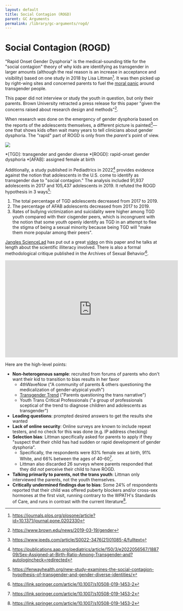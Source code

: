 ```yaml
---
layout: default
title: Social Contagion (ROGD)
parent: GC Arguments
permalink: /library/gc-arguments/rogd/
---
```


# Social Contagion (ROGD)

"Rapid Onset Gender Dysphoria" is the medical-sounding title for the "social contagion" theory of why kids are identifying
as transgender in larger amounts (although the real reason is an increase in acceptance and visibility) based on one study
in 2018 by Lisa Littman[^1]. It was then picked up by right-wing sites and concerned parents to fuel the
[moral panic](/library/moral-panic/) around transgender people.

This paper did not interview or study the youth in question, but only their parents. Brown University retracted a press release
for this paper "given the concerns raised about research design and methods"[^2].

When research *was* done on the emergency of gender dysphoria based on the reports of the adolescents themselves, a different
picture is painted[^4]—one that shows kids often wait many years to tell clinicians about gender dysphoria. The "rapid" part of ROGD
is only from the *parent's* point of view.

![](https://www.jpeds.com/cms/attachment/e9d9c6d0-edb0-474e-a0e7-123e3b0b3199/gr1.jpg)

*[TGD]: transgender and gender diverse
*[ROGD]: rapid-onset gender dysphoria
*[AFAB]: assigned female at birth

Additionally, a study published in Pediadtrics in 2022[^6] provides evidence against the notion that adolescents in the U.S.
come to identify as transgender due to "social contagion." The analysis included 91,937 adolescents in 2017 and 105,437 adolescents
in 2019. It refuted the ROGD hypothesis in 3 ways[^5]:
1. The total percentage of TGD adolescents decreased from 2017 to 2019.
2. The percentage of AFAB adolescents decreased from 2017 to 2019.
3. Rates of bullying victimization and suicidality were higher among TGD youth compared with their cisgender peers,
   which is incongruent with the notion that some youth openly identify as TGD in an attempt to flee the stigma of being
   a sexual minority because being TGD will "make them more popular among their peers".

[Jangles ScienceLad](https://twitter.com/JanglesLad) has put out a great [video](https://www.youtube.com/watch?v=5iGmAMPO3CA)
on this paper and he talks at length about the scientific illiteracy involved. There is also a formal methodological
critique published in the Archives of Sexual Behavior[^3].

<iframe width="560" height="315" src="https://www.youtube.com/embed/5iGmAMPO3CA" title="YouTube video player" frameborder="0" allow="accelerometer; autoplay; clipboard-write; encrypted-media; gyroscope; picture-in-picture; web-share" allowfullscreen></iframe>

Here are the high-level points:
* **Non-heterogenous sample**: recruited from forums of parents who don't want their kid to transition to bias results in her favor
  * 4thWaveNow ("A community of parents & others questioning the medicalization of gender-atypical youth")
  * [Transgender Trend](/library/figureheads/transgender-trend) ("Parents questioning the trans narrative")
  * Youth Trans Critical Professionals ("a group of professionals sceptical of the trend to diagnose children and adolescents as transgender")
* **Leading questions**: prompted desired answers to get the results she wanted
* **Lack of online security**: Online surveys are known to include repeat testers, and no check for this was done (e.g. IP address checking)
* **Selection bias**: Littman specifically asked for parents to apply if they "suspect that their child has had sudden or rapid development of gender dysphoria".
  * Specifically, the respondents were 83% female sex at birth, 91% White, and 66% between the ages of 40-60[^3].
  * Littman also discarded 26 surveys where parents responded that they did *not* perceive their child to have ROGD.
* **Talking primarily to parents, not the trans youth**: Littman only interviewed the parents, not the youth themselves.
* **Critically undermined findings due to bias**: Some 24% of respondents reported that their child was offered puberty
  blockers and/or cross-sex hormones at the first visit, running contrary to the WPATH's Standards of Care, and runs in
  contrast with the current literature[^3].

[^1]: <https://journals.plos.org/plosone/article?id=10.1371/journal.pone.0202330>
[^2]: <https://www.brown.edu/news/2019-03-19/gender>
[^3]: <https://link.springer.com/article/10.1007/s10508-019-1453-2>
[^4]: <https://www.jpeds.com/article/S0022-3476(21)01085-4/fulltext>
[^5]: <https://fenwayhealth.org/new-study-examines-the-social-contagion-hypothesis-of-transgender-and-gender-diverse-identities/>
[^6]: <https://publications.aap.org/pediatrics/article/150/3/e2022056567/188709/Sex-Assigned-at-Birth-Ratio-Among-Transgender-and?autologincheck=redirected>
